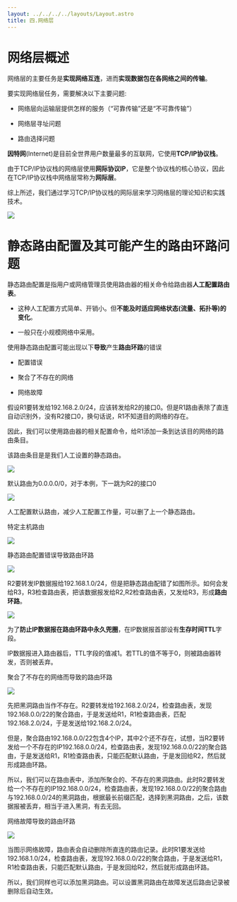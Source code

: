 ```yaml
---
layout: ../../../../layouts/Layout.astro
title: 四.网络层
---
```


# 网络层概述

网络层的主要任务是**实现网络互连**，进而**实现数据包在各网络之间的传输**。

要实现网络层任务，需要解决以下主要问题:

- 网络层向运输层提供怎样的服务（“可靠传输”还是“不可靠传输”）

- 网络层寻址问题

- 路由选择问题

**因特网**(Internet)是目前全世界用户数量最多的互联网，它使用**TCP/IP协议栈**。

由于TCP/IP协议栈的网络层使用**网际协议IP**，它是整个协议栈的核心协议，因此在TCP/IP协议栈中网络层常称为**网际层**。

综上所述，我们通过学习TCP/IP协议栈的网际层来学习网络层的理论知识和实践技术。

![](https://img.0pt.im/computernet/4-1/4-1-1.png)


# 静态路由配置及其可能产生的路由环路问题

静态路由配置是指用户或网络管理员使用路由器的相关命令给路由器**人工配置路由表**。

- 这种人工配置方式简单、开销小。但**不能及时适应网络状态(流量、拓扑等)的变化**。

- 一般只在小规模网络中采用。

使用静态路由配置可能出现以下**导致**产生**路由环路**的错误

- 配置错误

- 聚合了不存在的网络

- 网络故障

假设R1要转发给192.168.2.0/24，应该转发给R2的接口0。但是R1路由表除了直连自动识别外，没有R2接口0，换句话说，R1不知道目的网络的存在。

因此，我们可以使用路由器的相关配置命令，给R1添加一条到达该目的网络的路由条目。

该路由条目是是我们人工设置的静态路由。

![](https://img.0pt.im/computernet/4-5/4-5-1.png)





默认路由为0.0.0.0/0，对于本例，下一跳为R2的接口0

![](https://img.0pt.im/computernet/4-5/4-5-2.png)

人工配置默认路由，减少人工配置工作量，可以删了上一个静态路由。





特定主机路由

![](https://img.0pt.im/computernet/4-5/4-5-3.png)



静态路由配置错误导致路由环路

![](https://img.0pt.im/computernet/4-5/4-5-4.png)

R2要转发IP数据报给192.168.1.0/24，但是把静态路由配错了如图所示。如何会发给R3，R3检查路由表，把该数据报发给R2,R2检查路由表，又发给R3，形成**路由环路**。

![](https://img.0pt.im/computernet/4-5/4-5-5.png)

为了**防止IP数据报在路由环路中永久兜圈**，在IP数据报首部设有**生存时间TTL**字段。

IP数据报进入路由器后，TTL字段的值减1。若TTL的值不等于0，则被路由器转发，否则被丢弃。





聚合了不存在的网络而导致的路由环路

![](https://img.0pt.im/computernet/4-5/4-5-6.png)

先把黑洞路由当作不存在。R2要转发给192.168.2.0/24，检查路由表，发现192.168.0.0/22的聚合路由，于是发送给R1，R1检查路由表，匹配192.168.2.0/24，于是发送给192.168.2.0/24。

但是，聚合路由192.168.0.0/22包含4个IP，其中2个还不存在，试想，当R2要转发给一个不存在的IP192.168.0.0/24，检查路由表，发现192.168.0.0/22的聚合路由，于是发送给R1，R1检查路由表，只能匹配默认路由，于是发回给R2，然后就形成路由环路。

所以，我们可以在路由表中，添加所聚合的、不存在的黑洞路由。此时R2要转发给一个不存在的IP192.168.0.0/24，检查路由表，发现192.168.0.0/22的聚合路由与192.168.0.0/24的黑洞路由，根据最长前缀匹配，选择到黑洞路由，之后，该数据报被丢弃，相当于进入黑洞，有去无回。





网络故障导致的路由环路

![](https://img.0pt.im/computernet/4-5/4-5-7.png)

当图示网络故障，路由表会自动删除所直连的路由记录。此时R1要发送给192.168.1.0/24，检查路由表，发现192.168.0.0/22的聚合路由，于是发送给R1，R1检查路由表，只能匹配默认路由，于是发回给R2，然后就形成路由环路。

所以，我们同样也可以添加黑洞路由。可以设置黑洞路由在故障发送后路由记录被删除后自动生效。
